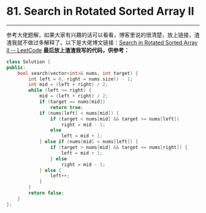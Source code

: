 # 81. Search in Rotated Sorted Array II

---

参考大佬题解，如果大家有兴趣的话可以看看，博客里说的很清楚，放上链接，渣渣我就不做过多解释了。以下是大佬博文链接：[Search in Rotated Sorted Array II -- LeetCode](https://blog.csdn.net/linhuanmars/article/details/20588511)
**最后放上渣渣我写的代码，供参考：**
```cpp
class Solution {
public:
    bool search(vector<int>& nums, int target) {
        int left = 0, right = nums.size() - 1;
        int mid = (left + right) / 2;
        while (left <= right) {
            mid = (left + right) / 2;
            if (target == nums[mid])
                return true;
            if (nums[left] < nums[mid]) {
                if (target < nums[mid] && target >= nums[left])
                    right = mid - 1;
                else
                    left = mid + 1;
            } else if (nums[mid] < nums[left]) {
                if (target > nums[mid] && target <= nums[right]) {
                    left = mid + 1;
                } else 
                    right = mid - 1;
            } else {
                left++;
            }
        }
        return false;
    }
};
```




